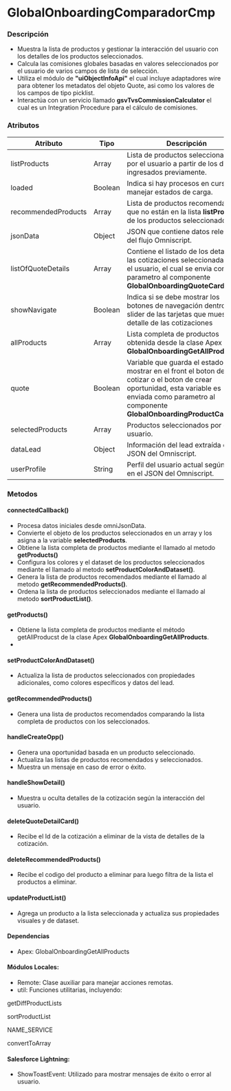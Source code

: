 # GlobalOnboardingComparadorCmp

### Descripción
- Muestra la lista de productos y gestionar la interacción del usuario con los detalles de los productos seleccionados.
- Calcula las comisiones globales basadas en valores seleccionados por el usuario de varios campos de lista de selección.
- Utiliza el módulo de **"uiObjectInfoApi"** el cual incluye adaptadores wire para obtener los metadatos del objeto Quote, asi como los valores de los campos de tipo picklist.
- Interactúa con un servicio llamado **gsvTvsCommissionCalculator** el cual es un Integration Procedure para el cálculo de comisiones.



### Atributos

| Atributo                        | Tipo    | Descripción                                                                                                                                                                                            |
|---------------------------------|---------|--------------------------------------------------------------------------------------------------------------------------------------------------------------------------------------------------------|
| listProducts                    | Array   | Lista de productos seleccionados por el usuario a partir de los datos ingresados previamente.                                                                                                          |
| loaded                          | Boolean | Indica si hay procesos en curso para manejar estados de carga.                                                                                                                                         |
| recommendedProducts             | Array   | Lista de productos recomendados que no están en la lista **listProducts** de los productos seleccionados                                                                                               |
| jsonData                        | Object  | JSON que contiene datos relevantes del flujo Omniscript.                                                                                                                                               |
| listOfQuoteDetails              | Array   | Contiene el listado de los detalles de las cotizaciones seleccionadas por el usuario, el cual se envia como parametro al componente **GlobalOnboardingQuoteCardCmp**.                                  |
| showNavigate                    | Boolean | Indica si se debe mostrar los botones de navegación dentro del slider de las tarjetas que muestran el detalle de las cotizaciones                                                                      |
| allProducts                     | Array   | Lista completa de productos obtenida desde la clase Apex **GlobalOnboardingGetAllProducts**.                                                                                                           |
| quote                           | Boolean | Variable que guarda el estado para mostrar en el front el boton de cotizar o el boton de crear oportunidad, esta variable es enviada como parametro al componente **GlobalOnboardingProductCardCmp**   |
| selectedProducts                | Array   | Productos seleccionados por el usuario.                                                                                                                                                                |
| dataLead                        | Object  | Información del lead extraída del JSON del Omniscript.                                                                                                                                                 |
| userProfile                     | String  | Perfil del usuario actual según datos en el JSON del Omniscript.                                                                                                                                       |

### Metodos

#### connectedCallback()
- Procesa datos iniciales desde omniJsonData.
- Convierte el objeto de los productos seleccionados en un array y los asigna a la variable **selectedProducts**.
- Obtiene la lista completa de productos mediante el llamado al metodo **getProducts()**
- Configura los colores y el dataset de los productos seleccionados mediante el llamado al metodo **setProductColorAndDataset()**.
- Genera la lista de productos recomendados mediante el llamado al metodo **getRecommendedProducts()**.
- Ordena la lista de productos seleccionados mediante el llamado al metodo **sortProductList()**.

#### getProducts()
- Obtiene la lista completa de productos mediante el método getAllProducst de la clase Apex **GlobalOnboardingGetAllProducts**.
- 
#### setProductColorAndDataset()
- Actualiza la lista de productos seleccionados con propiedades adicionales, como colores específicos y datos del lead.

#### getRecommendedProducts()
- Genera una lista de productos recomendados comparando la lista completa de productos con los seleccionados.

#### handleCreateOpp()
- Genera una oportunidad basada en un producto seleccionado.
- Actualiza las listas de productos recomendados y seleccionados.
- Muestra un mensaje en caso de error o éxito.

#### handleShowDetail()
- Muestra u oculta detalles de la cotización según la interacción del usuario.

#### deleteQuoteDetailCard()
- Recibe el Id de la cotización a eliminar de la vista de detalles de la cotización.

#### deleteRecommendedProducts()
- Recibe el codigo del producto a eliminar para luego filtra de la lista el productos a eliminar.

#### updateProductList()
- Agrega un producto a la lista seleccionada y actualiza sus propiedades visuales y de dataset.

#### Dependencias

- Apex: GlobalOnboardingGetAllProducts

#### Módulos Locales:
- Remote: Clase auxiliar para manejar acciones remotas.
- util: Funciones utilitarias, incluyendo:

 getDiffProductLists

 sortProductList

 NAME_SERVICE

 convertToArray

#### Salesforce Lightning:
- ShowToastEvent: Utilizado para mostrar mensajes de éxito o error al usuario.

